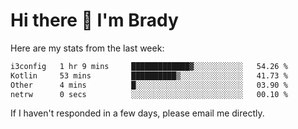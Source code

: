 # Hi there 👋 I'm Brady

Here are my stats from the last week:
<!--START_SECTION:waka-->

```txt
i3config   1 hr 9 mins     █████████████▓░░░░░░░░░░░   54.26 %
Kotlin     53 mins         ██████████▒░░░░░░░░░░░░░░   41.73 %
Other      4 mins          █░░░░░░░░░░░░░░░░░░░░░░░░   03.90 %
netrw      0 secs          ░░░░░░░░░░░░░░░░░░░░░░░░░   00.10 %
```

<!--END_SECTION:waka-->

If I haven't responded in a few days, please email me directly. 
